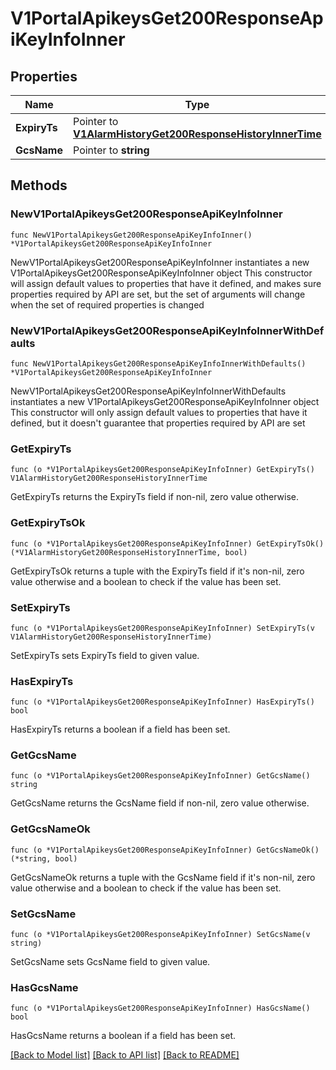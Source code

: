 # V1PortalApikeysGet200ResponseApiKeyInfoInner

## Properties

Name | Type | Description | Notes
------------ | ------------- | ------------- | -------------
**ExpiryTs** | Pointer to [**V1AlarmHistoryGet200ResponseHistoryInnerTime**](V1AlarmHistoryGet200ResponseHistoryInnerTime.md) |  | [optional] 
**GcsName** | Pointer to **string** |  | [optional] 

## Methods

### NewV1PortalApikeysGet200ResponseApiKeyInfoInner

`func NewV1PortalApikeysGet200ResponseApiKeyInfoInner() *V1PortalApikeysGet200ResponseApiKeyInfoInner`

NewV1PortalApikeysGet200ResponseApiKeyInfoInner instantiates a new V1PortalApikeysGet200ResponseApiKeyInfoInner object
This constructor will assign default values to properties that have it defined,
and makes sure properties required by API are set, but the set of arguments
will change when the set of required properties is changed

### NewV1PortalApikeysGet200ResponseApiKeyInfoInnerWithDefaults

`func NewV1PortalApikeysGet200ResponseApiKeyInfoInnerWithDefaults() *V1PortalApikeysGet200ResponseApiKeyInfoInner`

NewV1PortalApikeysGet200ResponseApiKeyInfoInnerWithDefaults instantiates a new V1PortalApikeysGet200ResponseApiKeyInfoInner object
This constructor will only assign default values to properties that have it defined,
but it doesn't guarantee that properties required by API are set

### GetExpiryTs

`func (o *V1PortalApikeysGet200ResponseApiKeyInfoInner) GetExpiryTs() V1AlarmHistoryGet200ResponseHistoryInnerTime`

GetExpiryTs returns the ExpiryTs field if non-nil, zero value otherwise.

### GetExpiryTsOk

`func (o *V1PortalApikeysGet200ResponseApiKeyInfoInner) GetExpiryTsOk() (*V1AlarmHistoryGet200ResponseHistoryInnerTime, bool)`

GetExpiryTsOk returns a tuple with the ExpiryTs field if it's non-nil, zero value otherwise
and a boolean to check if the value has been set.

### SetExpiryTs

`func (o *V1PortalApikeysGet200ResponseApiKeyInfoInner) SetExpiryTs(v V1AlarmHistoryGet200ResponseHistoryInnerTime)`

SetExpiryTs sets ExpiryTs field to given value.

### HasExpiryTs

`func (o *V1PortalApikeysGet200ResponseApiKeyInfoInner) HasExpiryTs() bool`

HasExpiryTs returns a boolean if a field has been set.

### GetGcsName

`func (o *V1PortalApikeysGet200ResponseApiKeyInfoInner) GetGcsName() string`

GetGcsName returns the GcsName field if non-nil, zero value otherwise.

### GetGcsNameOk

`func (o *V1PortalApikeysGet200ResponseApiKeyInfoInner) GetGcsNameOk() (*string, bool)`

GetGcsNameOk returns a tuple with the GcsName field if it's non-nil, zero value otherwise
and a boolean to check if the value has been set.

### SetGcsName

`func (o *V1PortalApikeysGet200ResponseApiKeyInfoInner) SetGcsName(v string)`

SetGcsName sets GcsName field to given value.

### HasGcsName

`func (o *V1PortalApikeysGet200ResponseApiKeyInfoInner) HasGcsName() bool`

HasGcsName returns a boolean if a field has been set.


[[Back to Model list]](../README.md#documentation-for-models) [[Back to API list]](../README.md#documentation-for-api-endpoints) [[Back to README]](../README.md)


